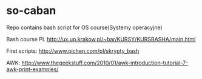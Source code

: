 # so-caban
Repo contains bash script for OS course(Systemy operacyjne) 

Bash course PL
http://ux.up.krakow.pl/~bar/KURSY/KURSBASHA/main.html

First scripts:
http://www.pichen.com/pl/skrypty_bash

AWK:
http://www.thegeekstuff.com/2010/01/awk-introduction-tutorial-7-awk-print-examples/

